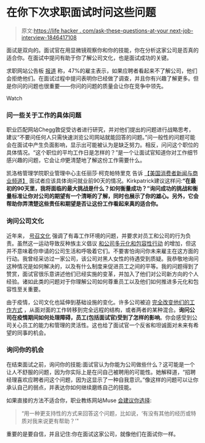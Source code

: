 # 在你下次求职面试时问这些问题

> 原文:[https://life hacker . com/ask-these-questions-at-your next-job-interview-1846417108](https://lifehacker.com/ask-these-questions-at-your-next-job-interview-1846417108)

面试是双向的。面试官在用显微镜观察你和你的技能，你在分析这家公司是否真的适合你。在面试中提问有助于你了解公司文化，也是面试成功的关键。

求职网站公告板 [报道](https://thecircularboard.com/job-interview-statistics/#:~:text=What%20percentage%20of%20applicants%20get,Approximately%2020%25%20of%20applicants.&text=Interview%20statistics%20from%20Interview,by%20phone%20or%20in%20person.) 称，47%的雇主表示，如果应聘者看起来不了解公司，他们会拒绝他们。在面试过程中提问表明你已经做了调查，并且你有兴趣了解更多。但是你问的问题也很重要——你问的问题的质量会让你在竞争中领先。

Watch

### 问一些关于工作的具体问题

职业匹配网站Chegg敦促受访者进行研究，并对他们提出的问题进行战略思考，建议“不要问任何人只需快速浏览公司网站就能回答的问题。”问一般性的问题可能会在面试中产生负面影响，显示出可能被认为是缺乏努力。相反，问问这个职位的具体情况。“这个职位的平均工作日是怎样的？”是一个让面试官知道你对工作细节感兴趣的问题，它会让*你*更清楚地了解这份工作需要什么。

凯洛格管理学院职业管理中心主任丽莎·柯克帕特里克 告诉 [【美国消费者新闻与商业频道】](https://www.cnbc.com/2021/03/03/interview-questions-i-wish-more-candidates-had-the-guts-to-ask-career-expert.html) 面试者应该具体询问就业前90天的情况。Kirkpatrick建议这样问:**“在最初的90天里，我将面临的最大挑战是什么？如何衡量成功？”询问成功的挑战和衡量标准让你对公司的期望有一个清晰的了解，同时也展示了你的雄心。另外，它会帮助你弄清楚这些责任和期望是否让这份工作看起来真的适合你。**

### 询问公司文化

近年来， [号召文化](https://www.theatlantic.com/culture/archive/2020/06/callout-culture-black-lives-matter-adidas-bon-appetit-lea-michele/613054/) 强调了有毒工作环境的问题，并要求对员工和公司的行为负责。虽然这一运动导致反种族主义倡议 [和公司多元化和包容性行动](https://www.nytimes.com/article/companies-racism-george-floyd-protests.html) 的增加，但这并不意味着你申请的公司生活和呼吸着它们。不要害怕询问你未来雇主在这方面的行动。我曾经采访过一家公司，该公司对黑人女性的待遇受到质疑。我恭敬地询问这种情况是如何解决的，以及有什么制度来促进员工之间的平等。我的问题得到了赞赏，面试官很乐意讲述他们已经实施的变革，并加入了他们对公司新方向的个人经验。诸如此类的问题对于你理解公司如何尊重员工以及他们如何推进多元化和包容性至关重要。

由于疫情，公司文化也延伸到基础设施的变化。许多公司被迫 [完全改变他们的工作方式](https://hbr.org/2020/07/how-businesses-have-successfully-pivoted-during-the-pandemic) ，从面对面的工作转移到完全远程的结构，或者两者的某种混合。**询问公司在疫情期间如何处理障碍，员工(包括面试官)受到了怎样的影响**。你会感受到公司关心员工的能力和管理的灵活性。这也给了面试官一个反省和坦诚面对未来有希望的同事的机会。

### 询问你的机会

在结束面试之前，询问你的技能:面试官认为你能为公司做些什么？这可能是一个让人不舒服的问题，因为你实际上是在问自己被聘用的可能性。她解释道，“招聘经理喜欢应聘者问这个问题，因为这显示了一种自我意识。”像这样的问题可以让你承认自己的弱点，并表达你如何继续磨练自己的技能。

如果直接的方法不适合你，职业教练网站Muse [会建议你选择](https://www.themuse.com/advice/4-smart-moves-you-didnt-realize-sink-your-chances-in-an-interview):

> “用一种更支持性的方式来回答这个问题，比如说，‘有没有其他的经历或特质对我来说更有帮助？’"

重要的是要自信，并且记住:你在面试这家公司，就像他们在面试你一样。